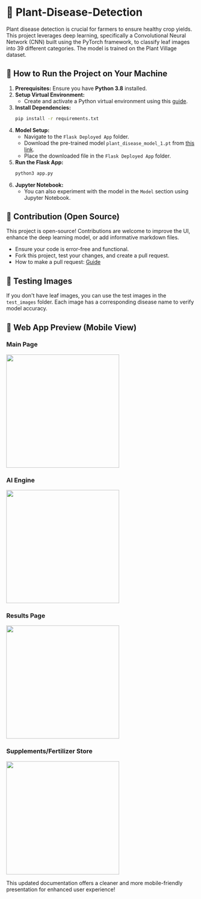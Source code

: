 # 🌿 Plant-Disease-Detection

Plant disease detection is crucial for farmers to ensure healthy crop yields. This project leverages deep learning, specifically a Convolutional Neural Network (CNN) built using the PyTorch framework, to classify leaf images into 39 different categories. The model is trained on the Plant Village dataset.

## 🚀 How to Run the Project on Your Machine

1. **Prerequisites:** Ensure you have **Python 3.8** installed.
2. **Setup Virtual Environment:**
   - Create and activate a Python virtual environment using this [guide](https://docs.python.org/3/tutorial/venv.html).
3. **Install Dependencies:**
   ```bash
   pip install -r requirements.txt
   ```
4. **Model Setup:**
   - Navigate to the `Flask Deployed App` folder.
   - Download the pre-trained model `plant_disease_model_1.pt` from [this link](https://drive.google.com/drive/folders/1ewJWAiduGuld_9oGSrTuLumg9y62qS6A?usp=share_link).
   - Place the downloaded file in the `Flask Deployed App` folder.
5. **Run the Flask App:**
   ```bash
   python3 app.py
   ```
6. **Jupyter Notebook:**
   - You can also experiment with the model in the `Model` section using Jupyter Notebook.

## 🤝 Contribution (Open Source)

This project is open-source! Contributions are welcome to improve the UI, enhance the deep learning model, or add informative markdown files.

- Ensure your code is error-free and functional.
- Fork this project, test your changes, and create a pull request.
- How to make a pull request: [Guide](https://opensource.com/article/19/7/create-pull-request-github)

## 🧪 Testing Images

If you don't have leaf images, you can use the test images in the `test_images` folder. Each image has a corresponding disease name to verify model accuracy.

## 📱 Web App Preview (Mobile View)

### Main Page

<img src = "demo_images/mobile_1.png" style="width: 300px;"> <br>

### AI Engine

<img src = "demo_images/mobile_2.png" style="width: 300px;"> <br>

### Results Page

<img src = "demo_images/mobile_3.png" style="width: 300px;"> <br>

### Supplements/Fertilizer Store

<img src = "demo_images/mobile_4.png" style="width: 300px;"> <br>

This updated documentation offers a cleaner and more mobile-friendly presentation for enhanced user experience!
